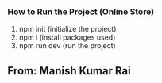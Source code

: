 ### How to Run the Project (Online Store)

1. npm init (initialize the project)
2. npm i (install packages used)
3. npm run dev (run the project)
 
## From: Manish Kumar Rai